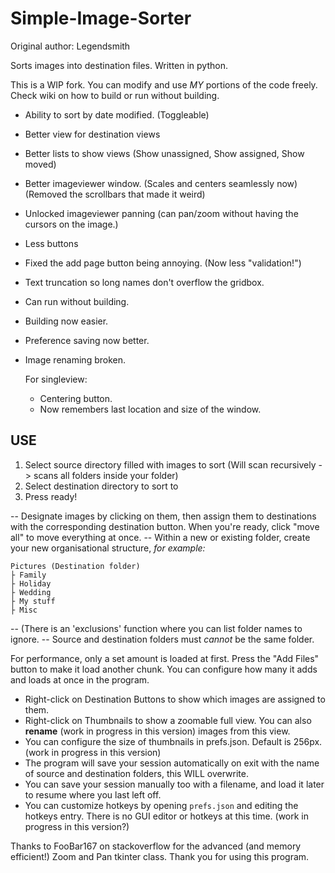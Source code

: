 # Simple-Image-Sorter
Original author: Legendsmith

Sorts images into destination files. Written in python.

This is a WIP fork. You can modify and use *MY* portions of the code freely. Check wiki on how to build or run without building.
- Ability to sort by date modified. (Toggleable)
- Better view for destination views
- Better lists to show views (Show unassigned, Show assigned, Show moved)
- Better imageviewer window. (Scales and centers seamlessly now) (Removed the scrollbars that made it weird)
- Unlocked imageviewer panning (can pan/zoom without having the cursors on the image.)
- Less buttons
- Fixed the add page button being annoying. (Now less "validation!")
- Text truncation so long names don't overflow the gridbox.
- Can run without building.
- Building now easier.
- Preference saving now better.

- Image renaming broken.


  For singleview:
  - Centering button.
  - Now remembers last location and size of the window.

## USE
1. Select source directory filled with images to sort (Will scan recursively -> scans all folders inside your folder)
2. Select destination directory to sort to
3. Press ready!

-- Designate images by clicking on them, then assign them to destinations with the corresponding destination button. When you're ready, click "move all" to move everything at once.
-- Within a new or existing folder, create your new organisational structure, _for example:_

```
Pictures (Destination folder)
├ Family
├ Holiday
├ Wedding
├ My stuff
├ Misc
```

-- (There is an 'exclusions' function where you can list folder names to ignore.
-- Source and destination folders must *cannot* be the same folder.


For performance, only a set amount is loaded at first. Press the "Add Files" button to make it load another chunk. You can configure how many it adds and loads at once in the program.
- Right-click on Destination Buttons to show which images are assigned to them.
- Right-click on Thumbnails to show a zoomable full view. You can also **rename** (work in progress in this version) images from this view.
- You can configure the size of thumbnails in prefs.json. Default is 256px. (work in progress in this version)
- The program will save your session automatically on exit with the name of source and destination folders, this WILL overwrite.
- You can save your session manually too with a filename, and load it later to resume where you last left off.
- You can customize hotkeys by opening `prefs.json` and editing the hotkeys entry. There is no GUI editor or hotkeys at this time. (work in progress in this version?)

Thanks to FooBar167 on stackoverflow for the advanced (and memory efficient!) Zoom and Pan tkinter class. Thank you for using this program.

